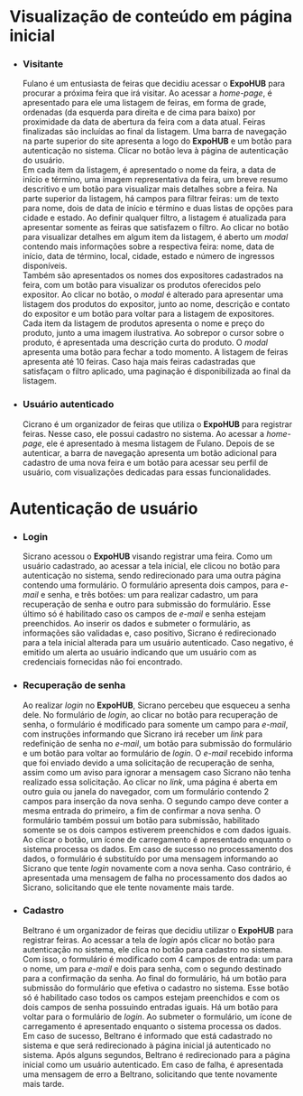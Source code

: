 # Visualização de conteúdo em página inicial

- ### Visitante 
    Fulano é um entusiasta de feiras que decidiu acessar o **ExpoHUB** para procurar a próxima feira que irá visitar. Ao acessar a *home-page*, é apresentado para ele uma listagem de feiras, em forma de grade, ordenadas (da esquerda para direita e de cima para baixo) por proximidade da data de abertura da feira com a data atual. Feiras finalizadas são incluídas ao final da listagem. Uma barra de navegação na parte superior do site apresenta a logo do **ExpoHUB** e um botão para autenticação no sistema. Clicar no botão leva à página de autenticação do usuário. \
    Em cada item da listagem, é apresentado o nome da feira, a data de início e término, uma imagem representativa da feira, um breve resumo descritivo e um botão para visualizar mais detalhes sobre a feira. Na parte superior da listagem, há campos para filtrar feiras: um de texto para nome, dois de data de início e término e duas listas de opções para cidade e estado. Ao definir qualquer filtro, a listagem é atualizada para apresentar somente as feiras que satisfazem o filtro.
    Ao clicar no botão para visualizar detalhes em algum item da listagem, é aberto um *modal* contendo mais informações sobre a respectiva feira: nome, data de início, data de término, local, cidade, estado e número de ingressos disponíveis. \
    Também são apresentados os nomes dos expositores cadastrados na feira, com um botão para visualizar os produtos oferecidos pelo expositor. Ao clicar no botão, o *modal* é alterado para apresentar uma listagem dos produtos do expositor, junto ao nome, descrição e contato do expositor e um botão para voltar para a listagem de expositores. Cada item da listagem de produtos apresenta o nome e preço do produto, junto a uma imagem ilustrativa. Ao sobrepor o cursor sobre o produto, é apresentada uma descrição curta do produto. O *modal* apresenta uma botão para fechar a todo momento.
    A listagem de feiras apresenta até 10 feiras. Caso haja mais feiras cadastradas que satisfaçam o filtro aplicado, uma paginação é disponibilizada ao final da listagem.

- ### Usuário autenticado
    Cicrano é um organizador de feiras que utiliza o **ExpoHUB** para registrar feiras. Nesse caso, ele possui cadastro no sistema. Ao acessar a *home-page*, ele é apresentado à mesma listagem de Fulano. Depois de se autenticar, a barra de navegação apresenta um botão adicional para cadastro de uma nova feira e um botão para acessar seu perfil de usuário, com visualizações dedicadas para essas funcionalidades.

# Autenticação de usuário

- ### Login
    Sicrano acessou o **ExpoHUB** visando registrar uma feira. Como um usuário cadastrado, ao acessar a tela inicial, ele clicou no botão para autenticação no sistema, sendo redirecionado para uma outra página contendo uma formulário. O formulário apresenta dois campos, para *e-mail* e senha, e trẽs botões: um para realizar cadastro, um para recuperação de senha e outro para submissão do formulário. Esse último só é habilitado caso os campos de *e-mail* e senha estejam preenchidos. Ao inserir os dados e submeter o formulário, as informações são validadas e, caso positivo, Sicrano é redirecionado para a tela inicial alterada para um usuário autenticado. Caso negativo, é emitido um alerta ao usuário indicando que um usuário com as credenciais fornecidas não foi encontrado.

- ### Recuperação de senha
    Ao realizar *login* no **ExpoHUB**, Sicrano percebeu que esqueceu a senha dele. No formulário de *login*, ao clicar no botão para recuperação de senha, o formulário é modificado para somente um campo para *e-mail*, com instruções informando que Sicrano irá receber um *link* para redefinição de senha no *e-mail*, um botão para submissão do formulário e um botão para voltar ao formulário de *login*. O *e-mail* recebido informa que foi enviado devido a uma solicitação de recuperação de senha, assim como um aviso para ignorar a mensagem caso Sicrano não tenha realizado essa solicitação. Ao clicar no *link*, uma página é aberta em outro guia ou janela do navegador, com um formulário contendo 2 campos para inserção da nova senha. O segundo campo deve conter a mesma entrada do primeiro, a fim de confirmar a nova senha. O formulário também possui um botão para submissão, habilitado somente se os dois campos estiverem preenchidos e com dados iguais. Ao clicar o botão, um ícone de carregamento é apresentado enquanto o sistema processa os dados. Em caso de sucesso no processamento dos dados, o formulário é substituído por uma mensagem informando ao Sicrano que tente *login* novamente com a nova senha. Caso contrário, é apresentada uma mensagem de falha no processamento dos dados ao Sicrano, solicitando que ele tente novamente mais tarde.
    
- ### Cadastro
    Beltrano é um organizador de feiras que decidiu utilizar o **ExpoHUB** para registrar feiras. Ao acessar a tela de *login* após clicar no botão para autenticação no sistema, ele clica no botão para cadastro no sistema. Com isso, o formulário é modificado com 4 campos de entrada: um para o nome, um para *e-mail* e dois para senha, com o segundo destinado para a confirmação da senha. Ao final do formulário, há um botão para submissão do formulário que efetiva o cadastro no sistema. Esse botão só é habilitado caso todos os campos estejam preenchidos e com os dois campos de senha possuindo entradas iguais. Há um botão para voltar para o formulário de *login*. Ao submeter o formulário, um ícone de carregamento é apresentado enquanto o sistema processa os dados. Em caso de sucesso, Beltrano é informado que está cadastrado no sistema e que será redirecionado à página inicial já autenticado no sistema. Após alguns segundos, Beltrano é redirecionado para a página inicial como um usuário autenticado. Em caso de falha, é apresentada uma mensagem de erro a Beltrano, solicitando que tente novamente mais tarde.

